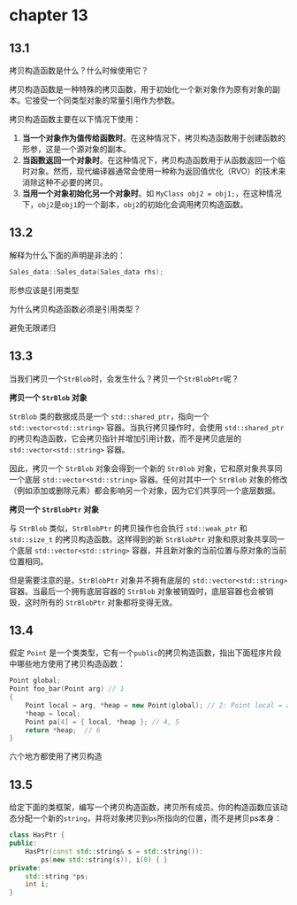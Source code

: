 # chapter 13

## 13.1

拷贝构造函数是什么？什么时候使用它？

拷贝构造函数是一种特殊的拷贝函数，用于初始化一个新对象作为原有对象的副本。它接受一个同类型对象的常量引用作为参数。

拷贝构造函数主要在以下情况下使用：

1. **当一个对象作为值传给函数时**。在这种情况下，拷贝构造函数用于创建函数的形参，这是一个源对象的副本。
2. **当函数返回一个对象时**。在这种情况下，拷贝构造函数用于从函数返回一个临时对象。然而，现代编译器通常会使用一种称为返回值优化（RVO）的技术来消除这种不必要的拷贝。
3. **当用一个对象初始化另一个对象时**。如 `MyClass obj2 = obj1;`，在这种情况下，`obj2`是`obj1`的一个副本，`obj2`的初始化会调用拷贝构造函数。

## 13.2

解释为什么下面的声明是非法的：

```c++
Sales_data::Sales_data(Sales_data rhs);
```

形参应该是引用类型

为什么拷贝构造函数必须是引用类型？

避免无限递归

## 13.3

当我们拷贝一个`StrBlob`时，会发生什么？拷贝一个`StrBlobPtr`呢？

**拷贝一个 `StrBlob` 对象**

`StrBlob` 类的数据成员是一个 `std::shared_ptr`，指向一个 `std::vector<std::string>` 容器。当执行拷贝操作时，会使用 `std::shared_ptr` 的拷贝构造函数，它会拷贝指针并增加引用计数，而不是拷贝底层的 `std::vector<std::string>` 容器。

因此，拷贝一个 `StrBlob` 对象会得到一个新的 `StrBlob` 对象，它和原对象共享同一个底层 `std::vector<std::string>` 容器。任何对其中一个 `StrBlob` 对象的修改（例如添加或删除元素）都会影响另一个对象，因为它们共享同一个底层数据。

**拷贝一个 `StrBlobPtr` 对象**

与 `StrBlob` 类似，`StrBlobPtr` 的拷贝操作也会执行 `std::weak_ptr` 和 `std::size_t` 的拷贝构造函数。这样得到的新 `StrBlobPtr` 对象和原对象共享同一个底层 `std::vector<std::string>` 容器，并且新对象的当前位置与原对象的当前位置相同。

但是需要注意的是，`StrBlobPtr` 对象并不拥有底层的 `std::vector<std::string>` 容器。当最后一个拥有底层容器的 `StrBlob` 对象被销毁时，底层容器也会被销毁，这时所有的 `StrBlobPtr` 对象都将变得无效。

## 13.4

假定 `Point` 是一个类类型，它有一个`public`的拷贝构造函数，指出下面程序片段中哪些地方使用了拷贝构造函数：

```c++
Point global;
Point foo_bar(Point arg) // 1
{
	Point local = arg, *heap = new Point(global); // 2: Point local = arg,  3: Point *heap = new Point(global) 
	*heap = local; 
	Point pa[4] = { local, *heap }; // 4, 5
	return *heap;  // 6
}
```

六个地方都使用了拷贝构造

## 13.5

给定下面的类框架，编写一个拷贝构造函数，拷贝所有成员。你的构造函数应该动态分配一个新的`string`，并将对象拷贝到`ps`所指向的位置，而不是拷贝ps本身：

```c++
class HasPtr {
public:
	HasPtr(const std::string& s = std::string()):
		ps(new std::string(s)), i(0) { }
private:
	std::string *ps;
	int i;
}
```